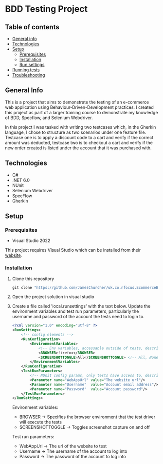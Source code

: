 # BDD Testing Project
## Table of contents
* [General info](#general-info)
* [Technologies](#technologies)
* [Setup](#setup)
  * [Prerequisites](#prerequisites)
  * [Installation](#installation)
  * [Run settings](#runsettings)
* [Running tests](#running-tests)
* [Troubleshooting](#troubleshooting)

## General Info
This is a project that aims to demonstrate the testing of an e-commerce web application using Behaviour-Driven-Development practices. I created this project as part of a larger training course to demonstrate my knowledge of BDD, Specflow, and Selenium Webdriver.

In this project I was tasked with writing two testcases which, in the Gherkin language, I chose to structure as two scenarios under one feature file. Testcase one is to apply a discount code to a cart and verify if the correct amount was deducted, testcase two is to checkout a cart and verify if the new order created is listed under the account that it was purchased with.

## Technologies
* C#
* .NET 6.0
* NUnit
* Selenium Webdriver
* SpecFlow
* Gherkin

## Setup

### Prerequisites

* Visual Studio 2022

This project requires Visual Studio which can be installed from their [website](https://visualstudio.microsoft.com/downloads/).

### Installation

1. Clone this repository
   ```powershell
   git clone "https://github.com/JamesChurcher/uk.co.nfocus.EcommerceBDDProject.git"
   ```

2. Open the project solution in visual studio

3. Create a file called 'local.runsettings' with the text below. Update the environment variables and test run parameters, particularly the username and password of the account the tests need to login to.
   ```xml
   <?xml version="1.0" encoding="utf-8" ?>
   <RunSettings>
       <!-- config elements -->
       <RunConfiguration>
           <EnvironmentVariables>
               <!-- Env variables, accessable outside of tests, describes environment -->
               <BROWSER>firefox</BROWSER>
               <SCREENSHOTTOGGLE>All</SCREENSHOTTOGGLE> <!-- All, None -->
           </EnvironmentVariables>
       </RunConfiguration>
       <TestRunParameters>
           <!-- NUnit config params, only tests have access to, describes tests -->
           <Parameter name="WebAppUrl" value="The website url"/>
           <Parameter name="Username"  value="Account email address"/>
           <Parameter name="Password"  value="Account password"/>
       </TestRunParameters>
   </RunSettings>
   ```

   Environment variables: 
   * BROWSER -> Specifies the browser environment that the test driver will execute the tests
   * SCREENSHOTTOGGLE -> Toggles screenshot capture on and off

   Test run parameters:
   * WebAppUrl -> The url of the website to test
   * Username -> The username of the account to log into
   * Password -> The password of the account to log into

